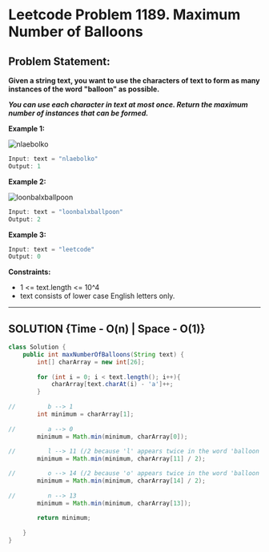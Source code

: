 # Leetcode Problem 1189. Maximum Number of Balloons

## Problem Statement:

**Given a string text, you want to use the characters of text to form as many instances of the word "balloon" as possible.**

***You can use each character in text at most once. Return the maximum number of instances that can be formed.***

**Example 1:**

![nlaebolko](https://assets.leetcode.com/uploads/2019/09/05/1536_ex1_upd.JPG)

```java
Input: text = "nlaebolko"
Output: 1
```

**Example 2:**

![loonbalxballpoon](https://assets.leetcode.com/uploads/2019/09/05/1536_ex2_upd.JPG)

```java
Input: text = "loonbalxballpoon"
Output: 2
```

**Example 3:**

```java
Input: text = "leetcode"
Output: 0
```

**Constraints:**

- 1 <= text.length <= 10^4
- text consists of lower case English letters only.
---

## SOLUTION {Time - O(n)  | Space - O(1)}

```java
class Solution {
    public int maxNumberOfBalloons(String text) {
        int[] charArray = new int[26];
        
        for (int i = 0; i < text.length(); i++){
            charArray[text.charAt(i) - 'a']++;
        }
        
//         b --> 1
        int minimum = charArray[1];
            
//         a --> 0
        minimum = Math.min(minimum, charArray[0]);
        
//         l --> 11 (/2 because 'l' appears twice in the word 'balloon')
        minimum = Math.min(minimum, charArray[11] / 2); 

//         o --> 14 (/2 because 'o' appears twice in the word 'balloon')
        minimum = Math.min(minimum, charArray[14] / 2); 
        
//         n --> 13
        minimum = Math.min(minimum, charArray[13]); 
        
        return minimum;
        
    }
}
```
